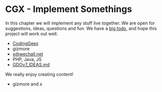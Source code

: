 # CGX - Implement Somethings

In this chapter we will implement any stuff live together.
We are open for suggestions, ideas, questions and fun.
We have a [big todo](), and hope this project will work out well.


 - [CodingGeex](https://codinggeex.com)
 - gizmore
 - x@wechall.net
 - PHP, Java, JS
 - [GDOv7_IDEAS.md]()

We really enjoy creating content!
 - gizmore and x 